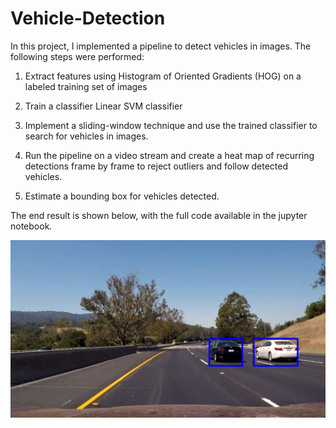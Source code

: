 # Vehicle-Detection

In this project, I implemented a pipeline to detect vehicles in images. The following steps were performed:

1. Extract features using Histogram of Oriented Gradients (HOG) on a labeled training set of images 

2. Train a classifier Linear SVM classifier

3. Implement a sliding-window technique and use the trained classifier to search for vehicles in images.

4. Run the pipeline on a video stream and create a heat map of recurring detections frame by frame to reject outliers and follow detected vehicles.

5. Estimate a bounding box for vehicles detected.

The end result is shown below, with the full code available in the jupyter notebook. 

![alt text](./output_images/example.png)

